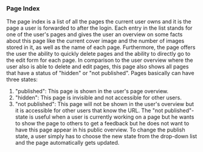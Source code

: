 ### Page Index
The page index is a list of all the pages the current user owns and it is the page a user is forwarded to after the login.
Each entry in the list stands for one of the user's pages and gives the user an overview on some facts about this page like the current cover image and the number of images stored in it, as well as the name of each page. Furthermore, the page offers the user the ability to quickly delete pages and the ability to directly go to the edit form for each page.
In comparison to the user overview where the user also is able to delete and edit pages, this page also shows all pages that have a status of "hidden" or "not published".
Pages basically can have three states: 
1) "published": This page is shown in the user's page overview. 
2) "hidden": This page is invisible and not accessible for other users.
3) "not published": This page will not be shown in the user's overview but it is accessible for other users that know the URL.
The "not published"-state is useful when a user is currently working on a page but he wants to show the page to others to get a feedback but he does not want to have this page appear in his public overview. To change the publish state, a user simply has to choose the new state from the drop-down list and the page automatically gets updated.